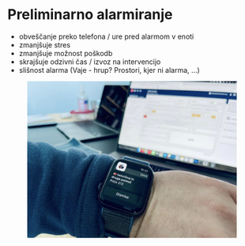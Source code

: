 # Preliminarno alarmiranje

* obveščanje preko telefona / ure pred alarmom v enoti
* zmanjšuje stres
* zmanjšuje možnost poškodb
* skrajšuje odzivni čas / izvoz na intervencijo
* slišnost alarma (Vaje - hrup? Prostori, kjer ni alarma, …)

<figure><img src="../.gitbook/assets/image (19).png" alt=""><figcaption></figcaption></figure>
